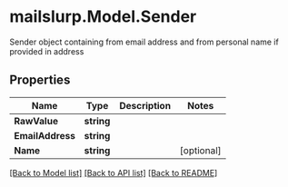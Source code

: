 # mailslurp.Model.Sender
Sender object containing from email address and from personal name if provided in address

## Properties

Name | Type | Description | Notes
------------ | ------------- | ------------- | -------------
**RawValue** | **string** |  | 
**EmailAddress** | **string** |  | 
**Name** | **string** |  | [optional] 

[[Back to Model list]](../README#documentation-for-models) [[Back to API list]](../README#documentation-for-api-endpoints) [[Back to README]](../README)

